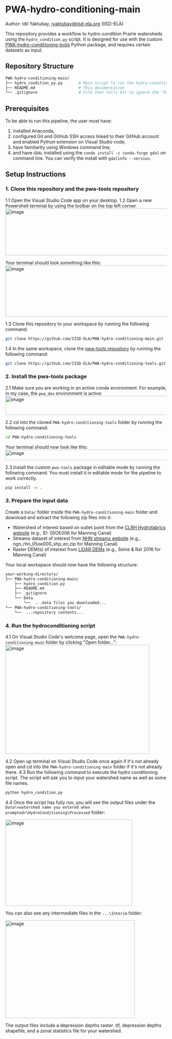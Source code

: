 # PWA-hydro-conditioning-main
Author: Idil Yaktubay, iyaktubay@iisd-ela.org (IISD-ELA)

This repository provides a workflow to hydro-condition Prairie watersheds using the ```hydro_condition.py``` script. It is designed for use with the custom [PWA-hydro-conditioning-tools](https://github.com/IISD-ELA/PWA-hydro-conditioning-tools) Python package, and requires certain datasets as input.

## Repository Structure
```bash
PWA-hydro-conditioning-main/                  
├── hydro_condition_py.py       # Main script to run the hydro-conditioning pipeline
├── README.md                   # This documentation
└── .gitignore                  # File that tells Git to ignore the "Data" folder created by the user

```

## Prerequisites
To be able to run this pipeline, the user must have: 
1) installed Anaconda,
2) configured Git and GitHub SSH access linked to their GitHub account and enabled Python extension on Visual Studio code,
3) have familiarity using Windows command line,
4) and have ```GDAL``` installed using the ```conda install -c conda-forge gdal``` on command line. You can verify the install with ```gdalinfo --version```.

## Setup Instructions
### 1. Clone this repository and the pwa-tools repository
1.1 Open the Visual Studio Code app on your desktop.
1.2 Open a new Powershell terminal by using the toolbar on the top left corner.
<img width="604" height="146" alt="image" src="https://github.com/user-attachments/assets/d3960591-8bfb-49e4-8c2c-9ad2cfa8a521" />

Your terminal should look something like this:
<img width="774" height="159" alt="image" src="https://github.com/user-attachments/assets/6c2e96e4-fb07-4790-b710-70f393fbacd4" />

1.3 Clone this repository to your workspace by running the following command:
```bash
git clone https://github.com/IISD-ELA/PWA-hydro-conditioning-main.git
```
1.4 In the same workspace, clone the [pwa-tools repository](https://github.com/IISD-ELA/PWA-hydro-conditioning-tools) by running the following command:
```bash
git clone https://github.com/IISD-ELA/PWA-hydro-conditioning-tools.git
```

### 2. Install the pwa-tools package
2.1 Make sure you are working in an active conda environment. For example, in my case, the ```pwa_dev``` environment is active:
<img width="731" height="59" alt="image" src="https://github.com/user-attachments/assets/9c70f1bd-080a-4ab3-a03e-f12206abf1db" />

2.2 cd into the cloned ```PWA-hydro-conditioning-tools``` folder by running the following command:
```bash
cd PWA-hydro-conditioning-tools
```
Your terminal should now look like this:
<img width="772" height="32" alt="image" src="https://github.com/user-attachments/assets/5548fec5-ae87-46fb-92e6-ed6d1065a997" />

2.3 Install the custom ```pwa-tools``` package in editable mode by running the following command. You must install it in editable mode for the pipeline to work correctly.
```bash
pip install -e .
```

### 3. Prepare the input data
Create a ```Data/``` folder inside the ```PWA-hydro-conditioning-main``` folder and download and extract the following zip files into it:
- Watershed of interest based on outlet point from the [CLRH Hydrofabrics website](https://hydrology.uwaterloo.ca/CLRH/Hydrofabric.html) (e.g., ID: 05OE006 for Manning Canal)
- Streams dataset of interest from [NHN streams website](https://ftp.maps.canada.ca/pub/nrcan_rncan/vector/geobase_nhn_rhn/shp_en/) (e.g., ngn_rhn_05oe000_shp_en.zip for Manning Canal)
- Raster DEM(s) of interest from [LiDAR DEMs](https://mli.gov.mb.ca/dems/index_external_lidar.html) (e.g., Seine & Rat 2016 for Manning Canal)

Your local workspace should now have the following structure:
```bash
your-working-directory/
├── PWA-hydro-conditioning-main/
    ├── hydro_condition.py
    ├── README.md
    ├── .gitignore
    └── Data
        └──  ...data files you downloaded...
└── PWA-hydro-conditioning-tools/
    └──  ...repository contents...
```

### 4. Run the hydroconditioning script
4.1 On Visual Studio Code's welcome page, open the ```PWA-hydro-conditioning-main``` folder by clicking "Open folder...":
<img width="450" height="339" alt="image" src="https://github.com/user-attachments/assets/a307cdca-e5ce-4f85-8038-73004327e639" />

4.2 Open up terminal on Visual Studio Code once again if it's not already open and cd into the ```PWA-hydro-conditioning-main``` folder if it's not already there.
4.3 Run the following command to execute the hydro conditioning script. The script will ask you to input your watershed name as well as some file names.
```bash
python hydro_condition.py
```
4.4 Once the script has fully run, you will see the output files under the ```Data\<watershed name you entered when prompted>\HydroConditioning\Processed``` folder:

<img width="396" height="268" alt="image" src="https://github.com/user-attachments/assets/c48b59a7-3551-45eb-99a9-38567594141d" />

You can also see any intermediate files in the ```...\Interim``` folder:

<img width="404" height="304" alt="image" src="https://github.com/user-attachments/assets/37a4b00b-21c6-4825-9036-143331cf4745" />

The output files include a depression depths raster .tif, depression depths shapefile, and a zonal statistics file for your watershed. 




